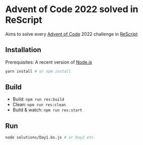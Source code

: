 # Advent of Code 2022 solved in ReScript

Aims to solve every [Advent of Code](https://adventofcode.com/) 2022 challenge in [ReScript](https://rescript-lang.org/)

## Installation

Prerequisites: A recent version of [Node.js](https://nodejs.org/en/)

```sh
yarn install # or npm install
```

## Build

- Build: `npm run res:build`
- Clean: `npm run res:clean`
- Build & watch: `npm run res:start`

## Run

```sh
node solutions/Day1.bs.js # or Day2 etc.
```
